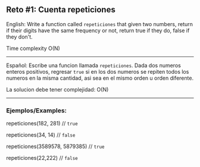## Reto #1: Cuenta repeticiones

English: Write a function called `repeticiones` that given two numbers, return if their digits have the same frequency or not, return true if they do, false if they don't.

Time complexity O(N)


-----
Español: Escribe una funcion llamada `repeticiones`. Dada dos numeros enteros positivos, regresar `true` si en los dos numeros se repiten todos los numeros en la misma cantidad, asi sea en el mismo orden u orden diferente.

La solucion debe tener complejidad: O(N)

-----
### Ejemplos/Examples:

repeticiones(182, 281) // `true`

repeticiones(34, 14) // `false`

repeticiones(3589578, 5879385)  // `true`

repeticiones(22,222) // `false`


